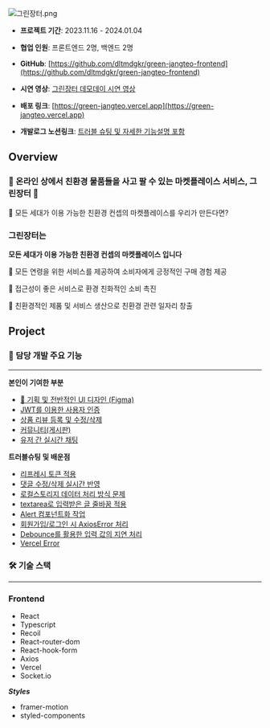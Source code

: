 ![그린장터.png](/images/그린장터.png)

- **프로젝트 기간**: 2023.11.16 - 2024.01.04

- **협업 인원**: 프론트엔드 2명, 백엔드 2명

- **GitHub**: [https://github.com/dltmdgkr/green-jangteo-frontend](https://github.com/dltmdgkr/green-jangteo-frontend)

- **시연 영상**: [그린장터 데모데이 시연 영상](https://www.youtube.com/watch?v=B0uoIHAzfHo)

- **배포 링크**: [https://green-jangteo.vercel.app](https://green-jangteo.vercel.app)

- **개발로그 노션링크**: [트러블 슈팅 및 자세한 기능설명 포함](https://blossom-periwinkle-555.notion.site/a28cbf4c51cd45588e0e35269d58f2b6)

## **Overview**

### 🌿 온라인 상에서 친환경 물품들을 사고 팔 수 있는 마켓플레이스 서비스, 그린장터 🌿

💭 모든 세대가 이용 가능한 친환경 컨셉의 마켓플레이스를 우리가 만든다면?

### 그린장터**는**

**모든 세대가 이용 가능한 친환경 컨셉의 마켓플레이스 입니다**

🥜 모든 연령을 위한 서비스를 제공하여 소비자에게 긍정적인 구매 경험 제공

🌱 접근성이 좋은 서비스로 환경 친화적인 소비 촉진

🌷 친환경적인 제품 및 서비스 생산으로 친환경 관련 일자리 창출

## Project

### 🔗 담당 개발 주요 기능

---

**본인이 기여한 부분**

- [💅 기획 및 전반적인 UI 디자인 (Figma)](https://www.figma.com/file/Hu5iyd9mCZgPDBEMtCqYP8/%EA%B7%B8%EB%A6%B0%EC%9E%A5%ED%84%B0?type=design&node-id=0-1&mode=design&t=9ouMKLJoRlAyGZ0Y-0)
- [JWT를 이용한 사용자 인증](https://blossom-periwinkle-555.notion.site/d5a603a343f3467699ac1bc4df0154b3?pvs=25)
- [상품 리뷰 등록 및 수정/삭제](https://blossom-periwinkle-555.notion.site/510d27b8fb994f0e8763fd4814be3737?pvs=25)
- [커뮤니티(게시판)](https://blossom-periwinkle-555.notion.site/5ecf7e185c6348aebcee383028fd58b8?pvs=25)
- [유저 간 실시간 채팅](https://blossom-periwinkle-555.notion.site/4255fec4d7914b4e899e0a9752ed1cac?pvs=25)

**트러블슈팅 및 배운점**

- [리프레시 토큰 적용](https://blossom-periwinkle-555.notion.site/Refresh-token-608f1680166d4738af5bb6a377d6bd6d?pvs=25)
- [댓글 수정/삭제 실시간 반영](https://blossom-periwinkle-555.notion.site/d0f8b79ff3d54b4b96c852db2693aec1?pvs=25)
- [로컬스토리지 데이터 처리 방식 문제](https://blossom-periwinkle-555.notion.site/91db8d79f66a4dd7b763961ed30b3bb1?pvs=25)
- [textarea로 입력받은 글 줄바꿈 적용](https://blossom-periwinkle-555.notion.site/textarea-e089ebcb204b4ac09d529880e6829e44?pvs=25)
- [Alert 컴포넌트화 작업](https://blossom-periwinkle-555.notion.site/Alert-0103624748d741d3b31d522be3a8400d?pvs=25)
- [회원가입/로그인 시 AxiosError 처리](https://blossom-periwinkle-555.notion.site/AxiosError-23cb566039ce474caa206657f76118ad?pvs=25)
- [Debounce를 활용한 입력 값의 지연 처리](https://blossom-periwinkle-555.notion.site/Debounce-4dcf14764602484a9cff0565af8886ea?pvs=25)
- [Vercel Error](https://blossom-periwinkle-555.notion.site/Vercel-Error-862dd57bf1234651a9b65cecb952192d?pvs=25)

### 🛠 기술 스택

---

### Frontend

- React
- Typescript
- Recoil
- React-router-dom
- React-hook-form
- Axios
- Vercel
- Socket.io

**_Styles_**

- framer-motion
- styled-components
